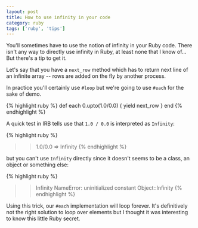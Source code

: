 ```yaml
---
layout: post
title: How to use infinity in your code
category: ruby
tags: ['ruby', 'tips']
---
```


You'll sometimes have to use the notion of infinity in your Ruby code. There isn't any way to directly use infinity in Ruby, at least none that I know of… But there's a tip to get it.

Let's say that you have a `next_row` method which has to return next line of an infinite array -- rows are added on the fly by another process.

In practice you'll certainly use `#loop` but we're going to use `#each` for the sake of demo.

{% highlight ruby %}
def each
  0.upto(1.0/0.0) { yield next_row }
end
{% endhighlight %}

A quick test in IRB tells use that `1.0 / 0.0` is interpreted as `Infinity`:

{% highlight ruby %}
>> 1.0/0.0
=> Infinity
{% endhighlight %}

but you can't use `Infinity` directly since it doesn't seems to be a class, an object or something else:

{% highlight ruby %}
>> Infinity
NameError: uninitialized constant Object::Infinity
{% endhighlight %}

Using this trick, our `#each` implementation will loop forever. It's definitively not the right solution to loop over elements but I thought it was interesting to know this little Ruby secret. 